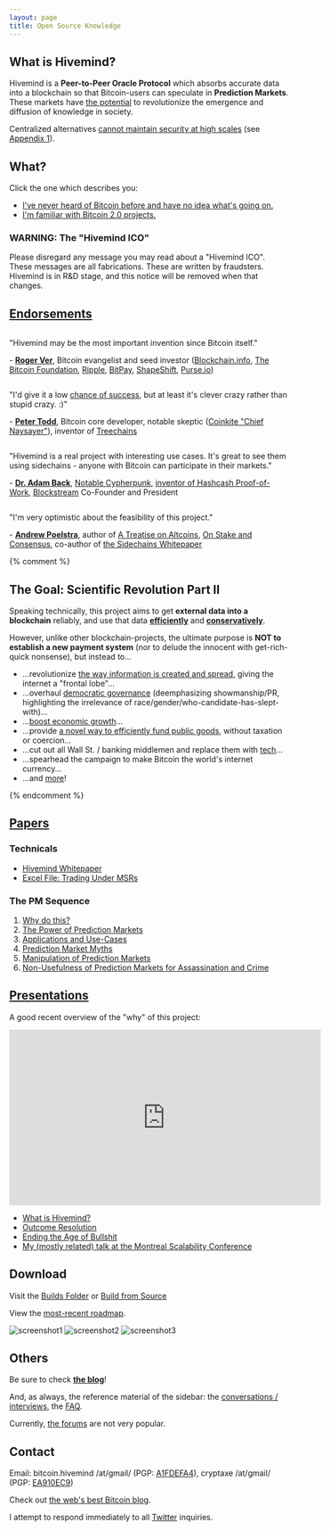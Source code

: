 ```yaml
---
layout: page
title: Open Source Knowledge 
---
```


## What is Hivemind?

Hivemind is a **Peer-to-Peer Oracle Protocol** which absorbs accurate data into a blockchain so that Bitcoin-users can speculate in
**Prediction Markets**. These markets have [the potential](http://www.bitcoinhivemind.com/papers/3_PM_Applications.pdf) to revolutionize
the emergence and diffusion of knowledge in society.

Centralized alternatives [cannot maintain security at high scales](http://www.truthcoin.info/blog/scaling-security/) (see [Appendix 1](/papers/1_Purpose.pdf)).

## What?

Click the one which describes you:

- [I've never heard of Bitcoin before and have no idea what's going on.](http://www.bitcoinhivemind.com/presentations/what-is-hivemind.pdf)
- [I'm familiar with Bitcoin 2.0 projects.](http://bitcoinhivemind.com/faq/#what-makes-truthcoin-different)


### WARNING: The "Hivemind ICO"

Please disregard any message you may read about a "Hivemind ICO". These messages are all fabrications. These are written by fraudsters. Hivemind is in R&D stage, and this notice will be removed when that changes.

<h2 id="endorsements"><a href="http://www.bitcoinhivemind.com/talk/">Endorsements</a></h2>

<br style="line-height:0px;" />

"Hivemind may be the most important invention since Bitcoin itself."

&#45; <a href="https://rogerver.com/"><strong>Roger Ver</strong></a>, Bitcoin evangelist and seed investor (<a
href="https://blockchain.info/">Blockchain.info</a>, <a href="http://bitcoinfoundation.org/">The Bitcoin Foundation</a>, <a
href="https://ripple.com/">Ripple</a>, <a href="https://bitpay.com/">BitPay</a>, <a href="https://shapeshift.io/">ShapeShift</a>, <a
href="https://purse.io/">Purse.io</a>)

<br style="line-height:0px;" />

"I'd give it a low [chance of success](http://bitcoinhivemind.com/blog/chance-of-success/), but at least it's clever crazy rather than stupid crazy. :)"

&#45; <a href="https://twitter.com/petertoddbtc"><strong>Peter Todd</strong></a>, Bitcoin core developer, notable skeptic
(<a href="http://blog.coinkite.com/post/85842528071/peter-todd-joins-coinkite-as-chief-naysayer">Coinkite "Chief Naysayer"</a>), inventor of
<a href="https://letstalkbitcoin.com/ltb104-tree-chains-with-peter-todd/">Treechains</a>

<br style="line-height:0px;" />

"Hivemind is a real project with interesting use cases. It's great to see them using sidechains - anyone with Bitcoin can participate in their markets."

&#45; <a href="http://www.cypherspace.org/adam/"><strong>Dr. Adam Back</strong></a>, <a href="https://en.wikipedia.org/wiki/Cypherpunk#Noteworthy_cypherpunks">Notable Cypherpunk</a>, <a href="https://en.wikipedia.org/wiki/Proof-of-work_system#Background">inventor of Hashcash Proof-of-Work</a>, <a href="https://www.blockstream.com/team/">Blockstream</a> Co-Founder and President

<br style="line-height:0px;" />

"I'm very optimistic about the feasibility of this project."

&#45; <a href="https://www.wpsoftware.net/andrew/"><strong>Andrew Poelstra</strong></a>, author of <a href="https://download.wpsoftware.net/bitcoin/alts.pdf">A Treatise on Altcoins</a>, <a href="https://download.wpsoftware.net/bitcoin/pos.pdf">On Stake and Consensus</a>, co-author of <a href="http://www.blockstream.com/sidechains.pdf">the Sidechains Whitepaper</a>


{% comment %}

<h2>The Goal: Scientific Revolution Part II</h2>
<p>
Speaking technically, this project aims to get <b>external data into a blockchain</b> reliably, and use that data <b><u>efficiently</u></b> and <b><u>conservatively</u></b>.
</p>

<p>
However, unlike other blockchain-projects, the ultimate purpose is <b>NOT to establish a new payment system</b> (nor to delude the innocent with get-rich-quick nonsense), but instead to...

<ul>
  <li>...revolutionize <a href="http://www.bitcoinhivemind.com/presentations/info-problems.pdf">the way information is created and spread</a>, giving the internet a "frontal lobe"...</li>
  <li>...overhaul <a href="http://mason.gmu.edu/~rhanson/futarchy.html">democratic governance</a> (deemphasizing showmanship/PR, highlighting the irrelevance of race/gender/who-candidate-has-slept-with)...</li>
  <li>...<a href="http://www.overcomingbias.com/2014/04/rah-manic-monopolists.html">boost economic growth</a>...</li>
  <li>...provide <a href="http://www.bitcoinhivemind.com/papers/3_PM_Applications.pdf">a novel way to efficiently fund public goods</a>, without taxation or coercion...</li>
  <li>...cut out all Wall St. / banking middlemen and replace them with <a href="http://mason.gmu.edu/~rhanson/mktscore.pdf">tech</a>...</li>
  <li>...spearhead the campaign to make Bitcoin the world's internet currency...</li>
  <li>...and <a href="http://www.bitcoinhivemind.com/papers/3_PM_Applications.pdf">more</a>!</li>
</ul>

</p>

{% endcomment %}

## [Papers](/papers/)

### Technicals

- <a href="/papers/truthcoin-whitepaper.pdf">Hivemind Whitepaper</a>
- <a href="/papers/LogMSR_Demo.xlsx">Excel File: Trading Under MSRs</a>


### The PM Sequence

1. <a href="/papers/1_Purpose.pdf">Why do this?</a>
1. <a href="/papers/2_PM_Types.pdf">The Power of Prediction Markets</a>
1. <a href="/papers/3_PM_Applications.pdf">Applications and Use-Cases</a>
1. <a href="/papers/4_PM_Myths.pdf">Prediction Market Myths</a>
1. <a href="/papers/5_PM_Manipulation.pdf">Manipulation of Prediction Markets</a>
1. <a href="/papers/6_Crime_Markets.pdf">Non-Usefulness of Prediction Markets for Assassination and Crime</a>


## [Presentations](/presentations/)

A good recent overview of the "why" of this project:

<iframe width="560" height="315" src="https://www.youtube.com/embed/tzaVt7uN4p4" frameborder="0" allow="autoplay; encrypted-media" allowfullscreen></iframe>

- <a href="/presentations/what-is-hivemind.pdf">What is Hivemind?</a>
- <a href="/presentations/hivemind-outcomes.pdf">Outcome Resolution</a>
- <a href="/presentations/info-problems.pdf">Ending the Age of Bullshit</a>
- [My (mostly related) talk at the Montreal Scalability Conference](https://www.youtube.com/watch?v=TgjrS-BPWDQ&t=25m53s)

## Download

Visit the [Builds Folder](http://107.170.174.203/Builds/) or [Build from Source](https://github.com/bitcoin-hivemind/hivemind)

View the [most-recent roadmap](http://bitcoinhivemind.com/blog/roadmap/).

![screenshot1](/images/screen-home-may2016.png)
![screenshot2](/images/screen-market-may2016.png)
![screenshot3](/images/screen-unemp-may2016.png)

## Others

Be sure to check [**the blog**](http://bitcoinhivemind.com/archive)!

And, as always, the reference material of the sidebar: the [conversations / interviews](http://bitcoinhivemind.com/talk), the [FAQ](http://bitcoinhivemind.com/faq).

Currently, [the forums](http://forum.truthcoin.info/) are not very popular.


## Contact

Email: bitcoin.hivemind /at/gmail/ (PGP: [A1FDEFA4](https://pgp.mit.edu/pks/lookup?op=get&search=0xAE96A584A1FDEFA4)), cryptaxe /at/gmail/ (PGP: [EA910EC9](https://pgp.mit.edu/pks/lookup?op=get&search=0x0DBD5388EA910EC9))

Check out [the web's best Bitcoin blog](http://www.truthcoin.info/).

I attempt to respond immediately to all [Twitter](https://twitter.com/BitcoinHivemind) inquiries.

